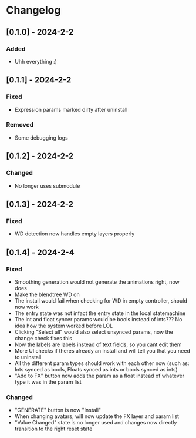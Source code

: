 # Changelog


## [0.1.0] - 2024-2-2

### Added

- Uhh everything :)


## [0.1.1] - 2024-2-2

### Fixed

- Expression params marked dirty after uninstall

### Removed

- Some debugging logs 


## [0.1.2] - 2024-2-2

### Changed

- No longer uses submodule


## [0.1.3] - 2024-2-2

### Fixed

- WD detection now handles empty layers properly


## [0.1.4] - 2024-2-4

### Fixed

- Smoothing generation would not generate the animations right, now does
- Make the blendtree WD on
- The install would fail when checking for WD in empty controller, should now work
- The entry state was not infact the entry state in the local statemachine
- The int and float syncer params would be bools instead of ints??? No idea how the system worked before LOL
- Clicking "Select all" would also select unsynced params, now the change check fixes this
- Now the labels are labels instead of text fields, so you cant edit them
- More UI checks if theres already an install and will tell you that you need to uninstall 
- All the different param types should work with each other now (such as: Ints synced as bools, Floats synced as ints or bools synced as ints)
- "Add to FX" button now adds the param as a float instead of whatever type it was in the param list

### Changed

- "GENERATE" button is now "Install"
- When changing avatars, will now update the FX layer and param list 
- "Value Changed" state is no longer used and changes now directly transition to the right reset state
